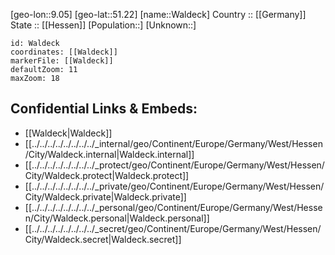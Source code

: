 ﻿---
location: [51.22,9.05] 
mapzoom: [7,12] 
mapmarker: city 
type: City
tags:
- geo/City


SpocWebEntityId: 35404
isDeleted: false
confidential: public

---
[geo-lon::9.05] 
[geo-lat::51.22] 
[name::Waldeck] 
Country :: [[Germany]]  
State :: [[Hessen]] 
[Population::] 
[Unknown::] 


```leaflet
id: Waldeck
coordinates: [[Waldeck]] 
markerFile: [[Waldeck]] 
defaultZoom: 11 
maxZoom: 18
```


## Confidential Links & Embeds: 
- [[Waldeck|Waldeck]]  
- [[../../../../../../../../_internal/geo/Continent/Europe/Germany/West/Hessen/City/Waldeck.internal|Waldeck.internal]] 
- [[../../../../../../../../_protect/geo/Continent/Europe/Germany/West/Hessen/City/Waldeck.protect|Waldeck.protect]] 
- [[../../../../../../../../_private/geo/Continent/Europe/Germany/West/Hessen/City/Waldeck.private|Waldeck.private]] 
- [[../../../../../../../../_personal/geo/Continent/Europe/Germany/West/Hessen/City/Waldeck.personal|Waldeck.personal]] 
- [[../../../../../../../../_secret/geo/Continent/Europe/Germany/West/Hessen/City/Waldeck.secret|Waldeck.secret]] 
